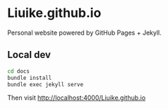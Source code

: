 # Liuike.github.io

Personal website powered by GitHub Pages + Jekyll.

## Local dev
```bash
cd docs
bundle install
bundle exec jekyll serve
```

Then visit [http://localhost:4000/Liuike.github.io](http://localhost:4000/Liuike.github.io)